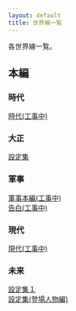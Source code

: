 ```yaml
---
layout: default
title: 世界線一覧
---
```



各世界線一覧。


## 本編
<h3>時代</h3>
<a href="">時代(工事中)</a>
<br>
<h3>大正</h3>
<a href="https://merufrola.github.io/SetukiaWiki/wiki/taisho_config">設定集</a>
<br>
<h3>軍事</h3>
<a href="">軍事本編(工事中)</a><br>
<a href="">告白(工事中)</a>
<br>
<h3>現代</h3>
<a href="">現代(工事中)</a>
<br>
<h3>未来</h3>
<a href="https://merufrola.github.io/SetukiaWiki/wiki/mirai_config_1">設定集１</a><br>
<a href="https://merufrola.github.io/SetukiaWiki/wiki/mirai-config-2">設定集(登場人物編)</a>

